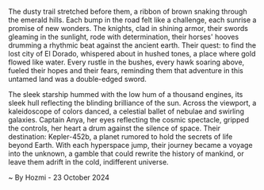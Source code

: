 
The dusty trail stretched before them, a ribbon of brown snaking through the emerald hills.  Each bump in the road felt like a challenge, each sunrise a promise of new wonders.  The knights, clad in shining armor, their swords gleaming in the sunlight, rode with determination, their horses' hooves drumming a rhythmic beat against the ancient earth. Their quest: to find the lost city of El Dorado, whispered about in hushed tones, a place where gold flowed like water.  Every rustle in the bushes, every hawk soaring above, fueled their hopes and their fears, reminding them that adventure in this untamed land was a double-edged sword.

The sleek starship hummed with the low hum of a thousand engines, its sleek hull reflecting the blinding brilliance of the sun.  Across the viewport, a kaleidoscope of colors danced, a celestial ballet of nebulae and swirling galaxies. Captain Anya, her eyes reflecting the cosmic spectacle, gripped the controls, her heart a drum against the silence of space. Their destination: Kepler-452b, a planet rumored to hold the secrets of life beyond Earth.  With each hyperspace jump, their journey became a voyage into the unknown, a gamble that could rewrite the history of mankind, or leave them adrift in the cold, indifferent universe.  

~ By Hozmi - 23 October 2024
